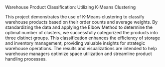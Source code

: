 Warehouse Product Classification: Utilizing K-Means Clustering

This project demonstrates the use of K-Means clustering to classify warehouse products based on their order counts and average weights. By standardizing the data and applying the Elbow Method to determine the optimal number of clusters, we successfully categorized the products into three distinct groups. This classification enhances the efficiency of storage and inventory management, providing valuable insights for strategic warehouse operations. The results and visualizations are intended to help warehouse managers optimize space utilization and streamline product handling processes.
